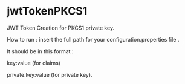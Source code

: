 # jwtTokenPKCS1
JWT Token Creation for PKCS1 private key.

How to run : insert the full path for your configuration.properties file .

It should be in this format : 

key:value (for claims)

private.key:value (for private key).
